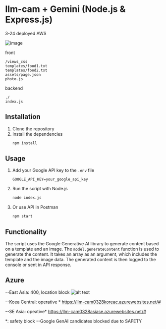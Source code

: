 # llm-cam + Gemini (Node.js & Express.js)

3-24 deployed AWS 

![image](./postman.png)

front
```
/views_css
templates/food1.txt
templates/food2.txt
assets/page.json
photo.js
```

backend
```
./
index.js
```

## Installation

1. Clone the repository
2. Install the dependencies
   ```sh
   npm install
   ```

## Usage

1. Add your Google API key to the `.env` file
   ```env
   GOOGLE_API_KEY=your_google_api_key
   ```
2. Run the script with Node.js
   ```sh
   node index.js
   ```
3. Or use API in Postman
   ```sh
   npm start
   ```

## Functionality
The script uses the Google Generative AI library to generate content based on a template and an image. The `model.generateContent` function is used to generate the content. It takes an array as an argument, which includes the template and the image data. The generated content is then logged to the console or sent in API response.



## Azure

--East Asia: 400, location block 
![alt text](image-5.png)

--Koea Central: operative *
https://llm-cam0328koreac.azurewebsites.net/#

--SE Asia: opeative*
https://llm-cam0328asiase.azurewebsites.net/#

*: safety block --Google GenAI candidates blocked due to SAFETY